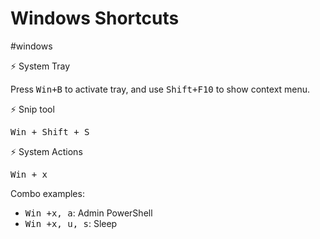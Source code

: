# Windows Shortcuts

#windows

⚡ System Tray

Press <kbd>Win+B</kbd> to activate tray, and use <kbd>Shift+F10</kbd> to show context menu.

⚡ Snip tool

<kbd>Win + Shift + S</kbd>

⚡ System Actions

<kbd>Win + x</kbd>

Combo examples:

* <kbd>Win +x, a</kbd>: Admin PowerShell
* <kbd>Win +x, u, s</kbd>: Sleep
